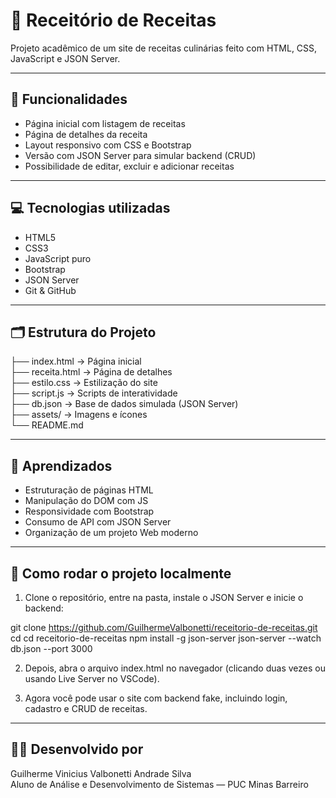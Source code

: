 # 🍲 Receitório de Receitas

Projeto acadêmico de um site de receitas culinárias feito com HTML, CSS, JavaScript e JSON Server.

---

## 🔎 Funcionalidades

- Página inicial com listagem de receitas  
- Página de detalhes da receita  
- Layout responsivo com CSS e Bootstrap  
- Versão com JSON Server para simular backend (CRUD)  
- Possibilidade de editar, excluir e adicionar receitas  

---

## 💻 Tecnologias utilizadas

- HTML5  
- CSS3  
- JavaScript puro  
- Bootstrap  
- JSON Server  
- Git & GitHub  

---

## 🗂️ Estrutura do Projeto

├── index.html → Página inicial  
├── receita.html → Página de detalhes  
├── estilo.css → Estilização do site  
├── script.js → Scripts de interatividade  
├── db.json → Base de dados simulada (JSON Server)  
├── assets/ → Imagens e ícones  
└── README.md  

---

## 🧠 Aprendizados

- Estruturação de páginas HTML  
- Manipulação do DOM com JS  
- Responsividade com Bootstrap  
- Consumo de API com JSON Server  
- Organização de um projeto Web moderno  

---

## 🚀 Como rodar o projeto localmente

1. Clone o repositório, entre na pasta, instale o JSON Server e inicie o backend:

git clone https://github.com/GuilhermeValbonetti/receitorio-de-receitas.git
cd cd receitorio-de-receitas
npm install -g json-server
json-server --watch db.json --port 3000

2. Depois, abra o arquivo index.html no navegador (clicando duas vezes ou usando Live Server no VSCode).

3. Agora você pode usar o site com backend fake, incluindo login, cadastro e CRUD de receitas.

---

## 👨‍💻 Desenvolvido por

Guilherme Vinicius Valbonetti Andrade Silva  
Aluno de Análise e Desenvolvimento de Sistemas — PUC Minas Barreiro
